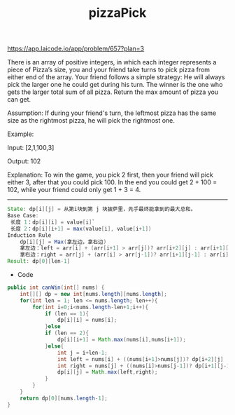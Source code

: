 ﻿---
layout: default
title: pizzaPick
narrow: true
---
https://app.laicode.io/app/problem/657?plan=3

There is an array of positive integers, in which each integer represents a piece of Pizza’s size, you and your friend take turns to pick pizza from either end of the array. Your friend follows a simple strategy: He will always pick the larger one he could get during his turn. The winner is the one who gets the larger total sum of all pizza. Return the max amount of pizza you can get.

Assumption: If during your friend's turn, the leftmost pizza has the same size as the rightmost pizza, he will pick the rightmost one.

Example:

Input: [2,1,100,3]

Output: 102

Explanation: To win the game, you pick 2 first, then your friend will pick either 3, after that you could pick 100. In the end you could get 2 + 100 = 102, while your friend could only get 1 + 3 = 4.

***
```java
State: dp[i][j] = 从第i块到第 j 块披萨里，先手最终能拿到的最大总和。
Base Case: 
 长度 1：dp[i][i] = value[i]`
 长度 2：dp[i][i+1] = max(value[i], value[i+1])
Induction Rule
	dp[i][j] = Max(拿左边，拿右边)
	拿左边：left = arr[i] + (arr[i+1] > arr[j])? arr[i+2][j] : arr[i+1][j-1]
	拿右边：right = arr[j] + (arr[i] > arr[j-1])? arr[i+1][j-1] : arr[i][j-2]
Result: dp[0][len-1]
```

- Code
```java
public int canWin(int[] nums) {  
    int[][] dp = new int[nums.length][nums.length];  
    for(int len = 1; len <= nums.length; len++){  
        for(int i=0;i<nums.length-len+1;i++){  
            if (len == 1){  
                dp[i][i] = nums[i];  
            }else  
            if (len == 2){  
                dp[i][i+1] = Math.max(nums[i],nums[i+1]);  
            }else{  
                int j = i+len-1;  
                int left = nums[i] + ((nums[i+1]>nums[j])? dp[i+2][j] : dp[i+1][j-1]);  
                int right = nums[j] + ((nums[i]>nums[j-1])? dp[i+1][j-1] : dp[i][j-2]);  
                dp[i][j] = Math.max(left,right);  
            }  
        }  
    }  
    return dp[0][nums.length-1];  
}
```